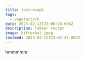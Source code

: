 ```yaml
---
title: testrecept
tags:
  - vegetarisch
date: 2023-02-12T23:00:26.696Z
description: lekker recept
image: bitterbal.jpeg
lastmod: 2023-02-12T23:02:47.893Z
---
```

hmmmmm
